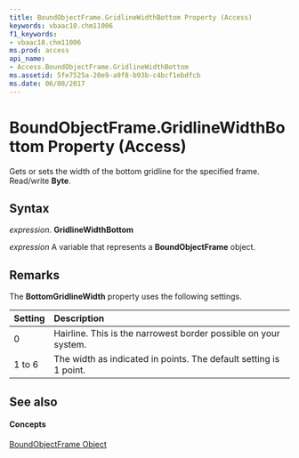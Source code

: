 ```yaml
---
title: BoundObjectFrame.GridlineWidthBottom Property (Access)
keywords: vbaac10.chm11006
f1_keywords:
- vbaac10.chm11006
ms.prod: access
api_name:
- Access.BoundObjectFrame.GridlineWidthBottom
ms.assetid: 5fe7525a-20e9-a9f8-b93b-c4bcf1ebdfcb
ms.date: 06/08/2017
---
```



# BoundObjectFrame.GridlineWidthBottom Property (Access)

Gets or sets the width of the bottom gridline for the specified frame. Read/write **Byte**.


## Syntax

 _expression_. **GridlineWidthBottom**

 _expression_ A variable that represents a **BoundObjectFrame** object.


## Remarks

The **BottomGridlineWidth** property uses the following settings.



|**Setting**|**Description**|
|:-----|:-----|
|0| Hairline. This is the narrowest border possible on your system.|
|1 to 6|The width as indicated in points. The default setting is 1 point.|

## See also


#### Concepts


[BoundObjectFrame Object](boundobjectframe-object-access.md)


